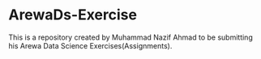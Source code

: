 # ArewaDs-Exercise
This is a repository created by Muhammad Nazif Ahmad to be submitting his Arewa Data Science Exercises(Assignments). 
